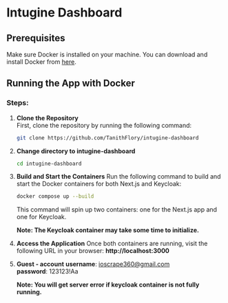 # Intugine Dashboard

## Prerequisites

Make sure Docker is installed on your machine. You can download and install Docker from [here](https://www.docker.com/get-started).

## Running the App with Docker

### Steps:

1. **Clone the Repository**  
   First, clone the repository by running the following command:

   ```bash
   git clone https://github.com/TanithFlory/intugine-dashboard

   ```

2. **Change directory to intugine-dashboard**

   ```bash
   cd intugine-dashboard

   ```

3. **Build and Start the Containers**
   Run the following command to build and start the Docker containers for both Next.js and Keycloak:

   ```bash
   docker compose up --build
   ```

   This command will spin up two containers: one for the Next.js app and one for Keycloak.

   **Note: The Keycloak container may take some time to initialize.**

4. **Access the Application**
   Once both containers are running, visit the following URL in your browser:
   **http://localhost:3000**

5. **Guest - account**
   **username**: ioscrape360@gmail.com  
   **password**: 123123!Aa

   **Note: You will get server error if keycloak container is not fully running.**
